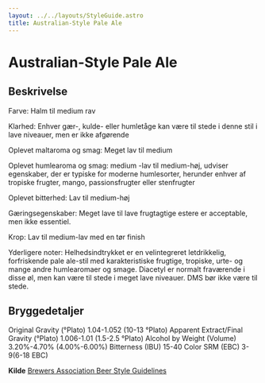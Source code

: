 ```yaml
---
layout: ../../layouts/StyleGuide.astro
title: Australian-Style Pale Ale
---
```

# Australian-Style Pale Ale

## Beskrivelse
Farve: Halm til medium rav

Klarhed: Enhver gær-, kulde- eller humletåge kan være til stede i denne stil i lave niveauer, men er ikke afgørende

Oplevet maltaroma og smag: Meget lav til medium

Oplevet humlearoma og smag: medium -lav til medium-høj, udviser egenskaber, der er typiske for moderne humlesorter, herunder enhver af tropiske frugter, mango, passionsfrugter eller stenfrugter

Oplevet bitterhed: Lav til medium-høj

Gæringsegenskaber: Meget lave til lave frugtagtige estere er acceptable, men ikke essentiel.

Krop: Lav til medium-lav med en tør finish

Yderligere noter: Helhedsindtrykket er en velintegreret letdrikkelig, forfriskende pale ale-stil med karakteristiske frugtige, tropiske, urte- og mange andre humlearomaer og smage. Diacetyl er normalt fraværende i disse øl, men kan være til stede i meget lave niveauer. DMS bør ikke være til stede.




## Bryggedetaljer
Original Gravity (°Plato) 1.04-1.052 (10-13 °Plato)
Apparent Extract/Final Gravity (°Plato) 1.006-1.01 (1.5-2.5 °Plato)
Alcohol by Weight (Volume) 3.20%-4.70% (4.00%-6.00%)
Bitterness (IBU) 15-40
Color SRM (EBC) 3-9(6-18 EBC)					



**Kilde**
[Brewers Association Beer Style Guidelines](https://www.brewersassociation.org/)
